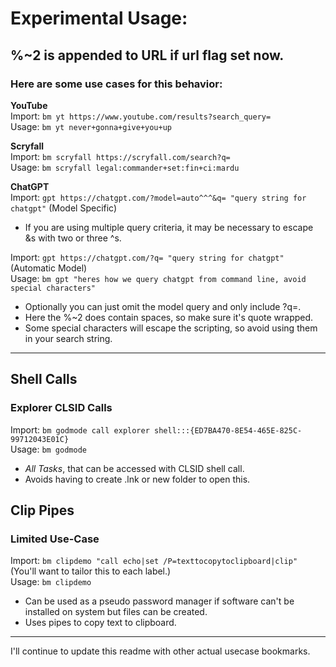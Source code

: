 # Experimental Usage:

## %~2 is appended to URL if url flag set now.

### Here are some use cases for this behavior:

**YouTube**  
Import: `bm yt https://www.youtube.com/results?search_query=`  
Usage: `bm yt never+gonna+give+you+up`  

**Scryfall**  
Import: `bm scryfall https://scryfall.com/search?q=`  
Usage: `bm scryfall legal:commander+set:fin+ci:mardu`
  
**ChatGPT**  
Import: `gpt https://chatgpt.com/?model=auto^^^&q= "query string for chatgpt"` (Model Specific)  
  
* If you are using multiple query criteria, it may be necessary to escape &s with two or three ^s.  
  
Import: `gpt https://chatgpt.com/?q= "query string for chatgpt"` (Automatic Model)  
Usage: `bm gpt "heres how we query chatgpt from command line, avoid special characters"`  
  
* Optionally you can just omit the model query and only include ?q=.  
* Here the %~2 does contain spaces, so make sure it's quote wrapped.  
* Some special characters will escape the scripting, so avoid using them in your search string.  
  
---
  
## Shell Calls  
### Explorer CLSID Calls  
Import: `bm godmode call explorer shell:::{ED7BA470-8E54-465E-825C-99712043E01C}`  
Usage: `bm godmode`  
  
* *All Tasks*, that can be accessed with CLSID shell call.  
* Avoids having to create .lnk or new folder to open this.  
  
## Clip Pipes  
  
### Limited Use-Case  

Import: `bm clipdemo "call echo|set /P=texttocopytoclipboard|clip"` (You'll want to tailor this to each label.)  
Usage: `bm clipdemo`  
  
* Can be used as a pseudo password manager if software can't be installed on system but files can be created.  
* Uses pipes to copy text to clipboard.  

---

I'll continue to update this readme with other actual usecase bookmarks.
